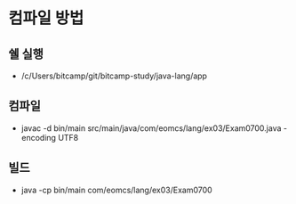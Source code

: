# 컴파일 방법

## 쉘 실행
- /c/Users/bitcamp/git/bitcamp-study/java-lang/app

## 컴파일
- javac -d bin/main src/main/java/com/eomcs/lang/ex03/Exam0700.java -encoding UTF8

## 빌드
- java -cp bin/main com/eomcs/lang/ex03/Exam0700